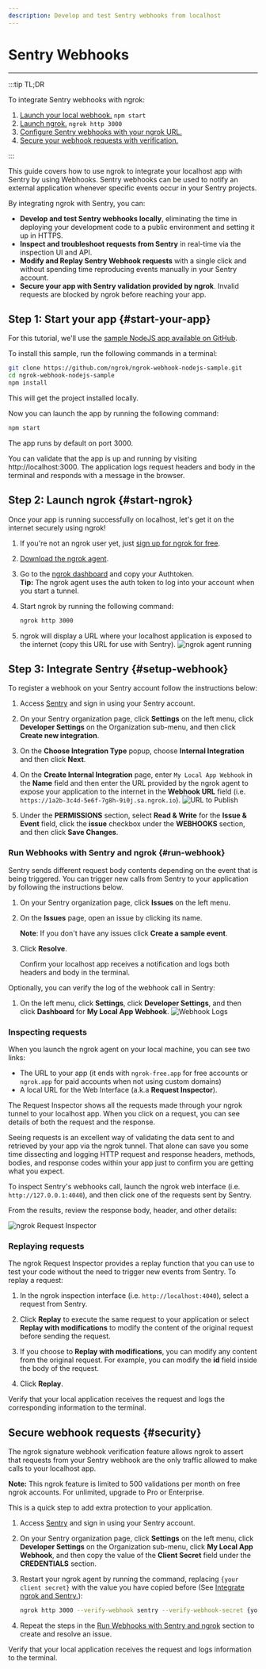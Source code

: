```yaml
---
description: Develop and test Sentry webhooks from localhost
---
```


# Sentry Webhooks

---

:::tip TL;DR

To integrate Sentry webhooks with ngrok:

1. [Launch your local webhook.](#start-your-app) `npm start`
1. [Launch ngrok.](#start-ngrok) `ngrok http 3000`
1. [Configure Sentry webhooks with your ngrok URL.](#setup-webhook)
1. [Secure your webhook requests with verification.](#security)

:::

This guide covers how to use ngrok to integrate your localhost app with Sentry by using Webhooks.
Sentry webhooks can be used to notify an external application whenever specific events occur in your Sentry projects.

By integrating ngrok with Sentry, you can:

- **Develop and test Sentry webhooks locally**, eliminating the time in deploying your development code to a public environment and setting it up in HTTPS.
- **Inspect and troubleshoot requests from Sentry** in real-time via the inspection UI and API.
- **Modify and Replay Sentry Webhook requests** with a single click and without spending time reproducing events manually in your Sentry account.
- **Secure your app with Sentry validation provided by ngrok**. Invalid requests are blocked by ngrok before reaching your app.

## **Step 1**: Start your app {#start-your-app}

For this tutorial, we'll use the [sample NodeJS app available on GitHub](https://github.com/ngrok/ngrok-webhook-nodejs-sample).

To install this sample, run the following commands in a terminal:

```bash
git clone https://github.com/ngrok/ngrok-webhook-nodejs-sample.git
cd ngrok-webhook-nodejs-sample
npm install
```

This will get the project installed locally.

Now you can launch the app by running the following command:

```bash
npm start
```

The app runs by default on port 3000.

You can validate that the app is up and running by visiting http://localhost:3000. The application logs request headers and body in the terminal and responds with a message in the browser.

## **Step 2**: Launch ngrok {#start-ngrok}

Once your app is running successfully on localhost, let's get it on the internet securely using ngrok!

1. If you're not an ngrok user yet, just [sign up for ngrok for free](https://ngrok.com/signup).

1. [Download the ngrok agent](https://ngrok.com/download).

1. Go to the [ngrok dashboard](https://dashboard.ngrok.com) and copy your Authtoken. <br />
   **Tip:** The ngrok agent uses the auth token to log into your account when you start a tunnel.
1. Start ngrok by running the following command:

   ```bash
   ngrok http 3000
   ```

1. ngrok will display a URL where your localhost application is exposed to the internet (copy this URL for use with Sentry).
   ![ngrok agent running](/img/integrations/launch_ngrok_tunnel.png)

## **Step 3**: Integrate Sentry {#setup-webhook}

To register a webhook on your Sentry account follow the instructions below:

1. Access [Sentry](https://sentry.io/) and sign in using your Sentry account.

1. On your Sentry organization page, click **Settings** on the left menu, click **Developer Settings** on the Organization sub-menu, and then click **Create new integration**.

1. On the **Choose Integration Type** popup, choose **Internal Integration** and then click **Next**.

1. On the **Create Internal Integration** page, enter `My Local App Webhook` in the **Name** field and then enter the URL provided by the ngrok agent to expose your application to the internet in the **Webhook URL** field (i.e. `https://1a2b-3c4d-5e6f-7g8h-9i0j.sa.ngrok.io`).
   ![URL to Publish](img/ngrok_url_configuration_sentry.png)

1. Under the **PERMISSIONS** section, select **Read & Write** for the **Issue & Event** field, click the **issue** checkbox under the **WEBHOOKS** section, and then click **Save Changes**.

### Run Webhooks with Sentry and ngrok {#run-webhook}

Sentry sends different request body contents depending on the event that is being triggered.
You can trigger new calls from Sentry to your application by following the instructions below.

1. On your Sentry organization page, click **Issues** on the left menu.

1. On the **Issues** page, open an issue by clicking its name.

   **Note**: If you don't have any issues click **Create a sample event**.

1. Click **Resolve**.

   Confirm your localhost app receives a notification and logs both headers and body in the terminal.

Optionally, you can verify the log of the webhook call in Sentry:

1. On the left menu, click **Settings**, click **Developer Settings**, and then click **Dashboard** for **My Local App Webhook**.
   ![Webhook Logs](img/ngrok_logs_sentry.png)

### Inspecting requests

When you launch the ngrok agent on your local machine, you can see two links:

- The URL to your app (it ends with `ngrok-free.app` for free accounts or `ngrok.app` for paid accounts when not using custom domains)
- A local URL for the Web Interface (a.k.a **Request Inspector**).

The Request Inspector shows all the requests made through your ngrok tunnel to your localhost app. When you click on a request, you can see details of both the request and the response.

Seeing requests is an excellent way of validating the data sent to and retrieved by your app via the ngrok tunnel. That alone can save you some time dissecting and logging HTTP request and response headers, methods, bodies, and response codes within your app just to confirm you are getting what you expect.

To inspect Sentry's webhooks call, launch the ngrok web interface (i.e. `http://127.0.0.1:4040`), and then click one of the requests sent by Sentry.

From the results, review the response body, header, and other details:

![ngrok Request Inspector](img/ngrok_introspection_sentry_webhooks.png)

### Replaying requests

The ngrok Request Inspector provides a replay function that you can use to test your code without the need to trigger new events from Sentry. To replay a request:

1. In the ngrok inspection interface (i.e. `http://localhost:4040`), select a request from Sentry.

1. Click **Replay** to execute the same request to your application or select **Replay with modifications** to modify the content of the original request before sending the request.

1. If you choose to **Replay with modifications**, you can modify any content from the original request. For example, you can modify the **id** field inside the body of the request.

1. Click **Replay**.

Verify that your local application receives the request and logs the corresponding information to the terminal.

## Secure webhook requests {#security}

The ngrok signature webhook verification feature allows ngrok to assert that requests from your Sentry webhook are the only traffic allowed to make calls to your localhost app.

**Note:** This ngrok feature is limited to 500 validations per month on free ngrok accounts. For unlimited, upgrade to Pro or Enterprise.

This is a quick step to add extra protection to your application.

1. Access [Sentry](https://sentry.io/) and sign in using your Sentry account.

1. On your Sentry organization page, click **Settings** on the left menu, click **Developer Settings** on the Organization sub-menu, click **My Local App Webhook**, and then copy the value of the **Client Secret** field under the **CREDENTIALS** section.

1. Restart your ngrok agent by running the command, replacing `{your client secret}` with the value you have copied before (See [Integrate ngrok and Sentry.](#setup-webhook)):

   ```bash
   ngrok http 3000 --verify-webhook sentry --verify-webhook-secret {your client secret}
   ```

1. Repeat the steps in the [Run Webhooks with Sentry and ngrok](#run-webhook) section to create and resolve an issue.

Verify that your local application receives the request and logs information to the terminal.
